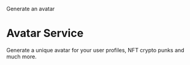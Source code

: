 Generate an avatar

# Avatar Service

Generate a unique avatar for your user profiles, 
NFT crypto punks and much more.